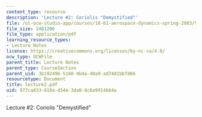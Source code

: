```yaml
---
content_type: resource
description: 'Lecture #2: Coriolis "Demystified"'
file: /ol-ocw-studio-app/courses/16-61-aerospace-dynamics-spring-2003/977ca433819ad54e3da08c6a9914b64a_lecture2.pdf
file_size: 2481206
file_type: application/pdf
learning_resource_types:
- Lecture Notes
license: https://creativecommons.org/licenses/by-nc-sa/4.0/
ocw_type: OCWFile
parent_title: Lecture Notes
parent_type: CourseSection
parent_uid: 3b192496-5160-9b4a-40a9-ad74d1bbf866
resourcetype: Document
title: lecture2.pdf
uid: 977ca433-819a-d54e-3da0-8c6a9914b64a
---
```

Lecture #2: Coriolis "Demystified"